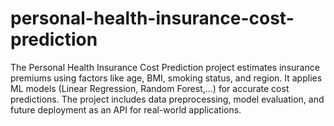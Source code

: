 # personal-health-insurance-cost-prediction
The Personal Health Insurance Cost Prediction project estimates insurance premiums using factors like age, BMI, smoking status, and region. It applies ML models (Linear Regression, Random Forest,...) for accurate cost predictions. The project includes data preprocessing, model evaluation, and future deployment as an API for real-world applications.
